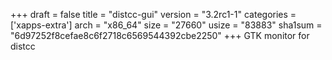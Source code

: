 +++
draft = false
title = "distcc-gui"
version = "3.2rc1-1"
categories = ['xapps-extra']
arch = "x86_64"
size = "27660"
usize = "83883"
sha1sum = "6d97252f8cefae8c6f2718c6569544392cbe2250"
+++
GTK monitor for distcc